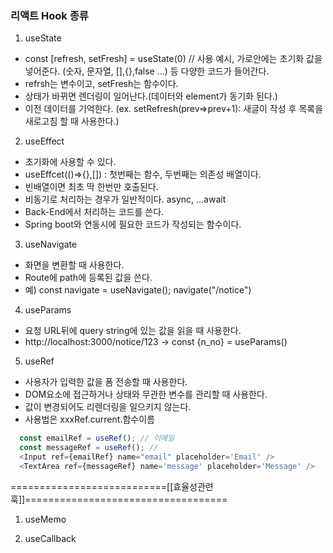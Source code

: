 ### 리액트 Hook 종류

1. useState
  - const [refresh, setFresh] = useState(0) // 사용 예시, 가로안에는 초기화 값을 넣어준다. (숫자, 문자열, [],{},false ...) 등 다양한 코드가 들어간다.
  - refrsh는 변수이고, setFresh는 함수이다.
  - 상태가 바뀌면 렌더링이 일어난다.(데이터와 element가 동기화 된다.)
  - 이전 데이터를 기억한다. (ex. setRefresh(prev=>prev+1): 새글이 작성 후 목록을 새로고침 할 때 사용한다.)

2. useEffect
  - 초기화에 사용할 수 있다.
  - useEffcet(()=>{},[]) : 첫번째는 함수, 두번째는 의존성 배열이다.
  - 빈배열이면 최초 딱 한번만 호출된다.
  - 비동기로 처리하는 경우가 일반적이다. async, ...await
  - Back-End에서 처리하는 코드를 쓴다.
  - Spring boot와 연동시에 필요한 코드가 작성되는 함수이다.

3. useNavigate
  - 화면을 변환할 때 사용한다.
  - Route에 path에 등록된 값을 쓴다.
  - 예) const navigate = useNavigate(); navigate("/notice")

4. useParams
  - 요청 URL뒤에 query string에 있는 값을 읽을 때 사용한다.
  - http://localhost:3000/notice/123 -> const {n_no} = useParams()

5. useRef

  - 사용자가 입력한 값을 폼 전송할 때 사용한다.
  - DOM요소에 접근하거나 상태와 무관한 변수를 관리할 때 사용한다.
  - 값이 변경되어도 리렌더링을 일으키지 않는다.
  - 사용법은 xxxRef.current.함수이름
```javascript
  const emailRef = useRef(); // 이메일
  const messageRef = useRef(); // 
  <Input ref={emailRef} name="email" placeholder='Email' />
  <TextArea ref={messageRef} name='message' placeholder='Message' />
```

===========================[[효율성관련 훅]]===================================

1. useMemo

2. useCallback
